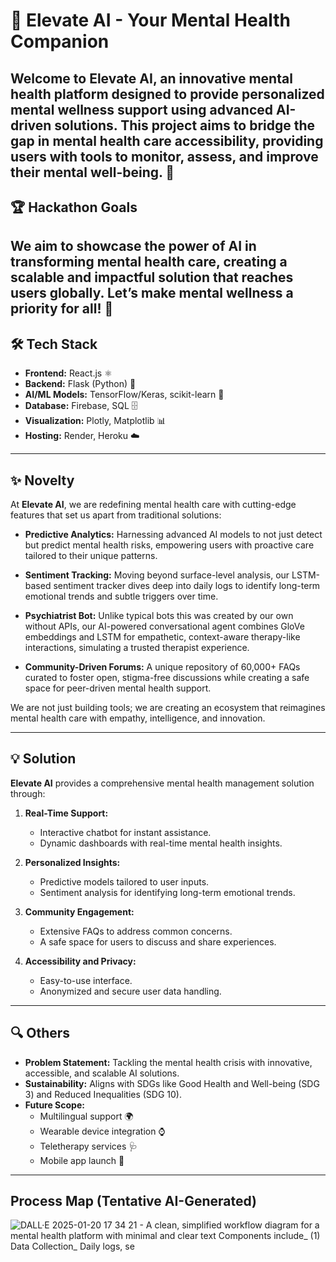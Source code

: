 # 🚀 Elevate AI - Your Mental Health Companion

Welcome to **Elevate AI**, an innovative mental health platform designed to provide personalized mental wellness support using advanced AI-driven solutions. This project aims to bridge the gap in mental health care accessibility, providing users with tools to monitor, assess, and improve their mental well-being. 🌟
---
## 🏆 Hackathon Goals
We aim to showcase the power of AI in transforming mental health care, creating a scalable and impactful solution that reaches users globally. Let’s make mental wellness a priority for all! 🌈
---

## 🛠️ Tech Stack

- **Frontend:** React.js ⚛️
- **Backend:** Flask (Python) 🐍
- **AI/ML Models:** TensorFlow/Keras, scikit-learn 🤖
- **Database:** Firebase, SQL 🗄️
- **Visualization:** Plotly, Matplotlib 📊
- **Hosting:** Render, Heroku ☁️

---

## ✨ Novelty

At **Elevate AI**, we are redefining mental health care with cutting-edge features that set us apart from traditional solutions:

- **Predictive Analytics:** Harnessing advanced AI models to not just detect but predict mental health risks, empowering users with proactive care tailored to their unique patterns.

- **Sentiment Tracking:** Moving beyond surface-level analysis, our LSTM-based sentiment tracker dives deep into daily logs to identify long-term emotional trends and subtle triggers over time.

- **Psychiatrist Bot:** Unlike typical bots this was created by our own without APIs, our AI-powered conversational agent combines GloVe embeddings and LSTM for empathetic, context-aware therapy-like interactions, simulating a trusted therapist experience.

- **Community-Driven Forums:** A unique repository of 60,000+ FAQs curated to foster open, stigma-free discussions while creating a safe space for peer-driven mental health support.

We are not just building tools; we are creating an ecosystem that reimagines mental health care with empathy, intelligence, and innovation.

---

## 💡 Solution

**Elevate AI** provides a comprehensive mental health management solution through:

1. **Real-Time Support:**
   - Interactive chatbot for instant assistance.
   - Dynamic dashboards with real-time mental health insights.

2. **Personalized Insights:**
   - Predictive models tailored to user inputs.
   - Sentiment analysis for identifying long-term emotional trends.

3. **Community Engagement:**
   - Extensive FAQs to address common concerns.
   - A safe space for users to discuss and share experiences.

4. **Accessibility and Privacy:**
   - Easy-to-use interface.
   - Anonymized and secure user data handling.

---

## 🔍 Others

- **Problem Statement:** Tackling the mental health crisis with innovative, accessible, and scalable AI solutions.
- **Sustainability:** Aligns with SDGs like Good Health and Well-being (SDG 3) and Reduced Inequalities (SDG 10).
- **Future Scope:**
  - Multilingual support 🌍
  - Wearable device integration ⌚
  - Teletherapy services 🩺
  - Mobile app launch 📱

---

## Process Map (Tentative AI-Generated)
![DALL·E 2025-01-20 17 34 21 - A clean, simplified workflow diagram for a mental health platform with minimal and clear text  Components include_ (1) Data Collection_ Daily logs, se](https://github.com/user-attachments/assets/0a4a6a5a-c0c4-4ebd-b35e-4e56ea1d21e3)
